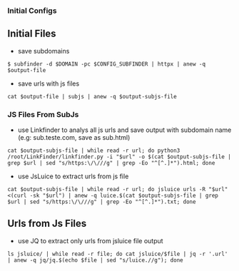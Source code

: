 

### Initial Configs


## Initial Files

* save subdomains
```
$ subfinder -d $DOMAIN -pc $CONFIG_SUBFINDER | httpx | anew -q $output-file
```
* save urls with js files
```
cat $output-file | subjs | anew -q $output-subjs-file
```


### JS Files From SubJs

* use Linkfinder to analys all js urls and save output with subdomain name (e.g: sub.teste.com, save as sub.html)
  
```
cat $output-subjs-file | while read -r url; do python3 /root/LinkFinder/linkfinder.py -i "$url" -o $(cat $output-subjs-file | grep $url | sed "s/https:\/\///g" | grep -Eo "^[^.]*").html; done
```

* use JsLuice to extract urls from js file
  
```
cat $output-subjs-file | while read -r url; do jsluice urls -R "$url" <(curl -sk "$url") | anew -q luice.$(cat $output-subjs-file | grep $url | sed "s/https:\/\///g" | grep -Eo "^[^.]*").txt; done
```


## Urls from Js Files

* use JQ to extract only urls from jsluice file output
  
```
ls jsluice/ | while read -r file; do cat jsluice/$file | jq -r '.url' | anew -q jq/jq.$(echo $file | sed "s/luice.//g"); done
```
